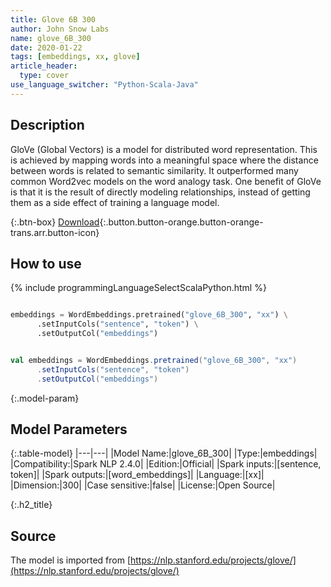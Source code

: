 ```yaml
---
title: Glove 6B 300
author: John Snow Labs
name: glove_6B_300
date: 2020-01-22
tags: [embeddings, xx, glove]
article_header:
  type: cover
use_language_switcher: "Python-Scala-Java"
---
```


## Description
GloVe (Global Vectors) is a model for distributed word representation. This is achieved by mapping words into a meaningful space where the distance between words is related to semantic similarity. It outperformed many common Word2vec models on the word analogy task. One benefit of GloVe is that it is the result of directly modeling relationships, instead of getting them as a side effect of training a language model.

{:.btn-box}
[Download](https://s3.amazonaws.com/auxdata.johnsnowlabs.com/public/models/glove_6B_300_xx_2.4.0_2.4_1579698630432.zip){:.button.button-orange.button-orange-trans.arr.button-icon}

## How to use

{% include programmingLanguageSelectScalaPython.html %}

```python

embeddings = WordEmbeddings.pretrained("glove_6B_300", "xx") \
      .setInputCols("sentence", "token") \
      .setOutputCol("embeddings")
```

```scala

val embeddings = WordEmbeddings.pretrained("glove_6B_300", "xx")
      .setInputCols("sentence", "token")
      .setOutputCol("embeddings")
```

{:.model-param}
## Model Parameters

{:.table-model}
|---|---|
|Model Name:|glove_6B_300|
|Type:|embeddings|
|Compatibility:|Spark NLP 2.4.0|
|Edition:|Official|
|Spark inputs:|[sentence, token]|
|Spark outputs:|[word_embeddings]|
|Language:|[xx]|
|Dimension:|300|
|Case sensitive:|false|
|License:|Open Source|

{:.h2_title}
## Source
The model is imported from [https://nlp.stanford.edu/projects/glove/](https://nlp.stanford.edu/projects/glove/)
